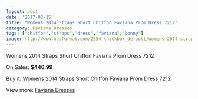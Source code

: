 ```yaml
---
layout: post
date: '2017-02-15'
title: "Womens 2014 Straps Short Chiffon Faviana Prom Dress 7212"
category: Faviana Dresses
tags: ["chiffon","straps","dress","faviana","bonny"]
image: http://www.neoformal.com/2554-thickbox_default/womens-2014-straps-short-chiffon-faviana-prom-dress-7212.jpg
---
```

Womens 2014 Straps Short Chiffon Faviana Prom Dress 7212

On Sales: **$446.99**
<a href="https://www.neoformal.com/en/faviana-dresses/964-womens-2014-straps-short-chiffon-faviana-prom-dress-7212.html"><amp-img layout="responsive" width="600" height="600" src="//www.neoformal.com/2554-thickbox_default/womens-2014-straps-short-chiffon-faviana-prom-dress-7212.jpg" alt="Womens 2014 Straps Short Chiffon Faviana Prom Dress 7212 0" /></a>
<a href="https://www.neoformal.com/en/faviana-dresses/964-womens-2014-straps-short-chiffon-faviana-prom-dress-7212.html"><amp-img layout="responsive" width="600" height="600" src="//www.neoformal.com/2557-thickbox_default/womens-2014-straps-short-chiffon-faviana-prom-dress-7212.jpg" alt="Womens 2014 Straps Short Chiffon Faviana Prom Dress 7212 1" /></a>
<a href="https://www.neoformal.com/en/faviana-dresses/964-womens-2014-straps-short-chiffon-faviana-prom-dress-7212.html"><amp-img layout="responsive" width="600" height="600" src="//www.neoformal.com/2556-thickbox_default/womens-2014-straps-short-chiffon-faviana-prom-dress-7212.jpg" alt="Womens 2014 Straps Short Chiffon Faviana Prom Dress 7212 2" /></a>
<a href="https://www.neoformal.com/en/faviana-dresses/964-womens-2014-straps-short-chiffon-faviana-prom-dress-7212.html"><amp-img layout="responsive" width="600" height="600" src="//www.neoformal.com/2555-thickbox_default/womens-2014-straps-short-chiffon-faviana-prom-dress-7212.jpg" alt="Womens 2014 Straps Short Chiffon Faviana Prom Dress 7212 3" /></a>

Buy it: [Womens 2014 Straps Short Chiffon Faviana Prom Dress 7212](https://www.neoformal.com/en/faviana-dresses/964-womens-2014-straps-short-chiffon-faviana-prom-dress-7212.html "Womens 2014 Straps Short Chiffon Faviana Prom Dress 7212")

View more: [Faviana Dresses](https://www.neoformal.com/en/10-faviana-dresses "Faviana Dresses")